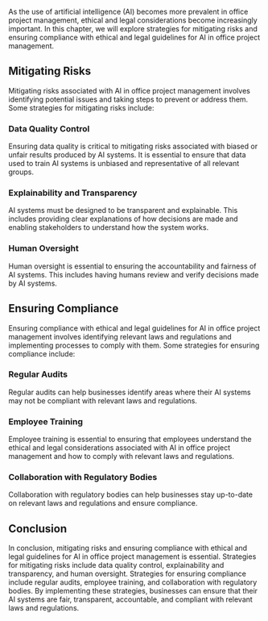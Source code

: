 
As the use of artificial intelligence (AI) becomes more prevalent in office project management, ethical and legal considerations become increasingly important. In this chapter, we will explore strategies for mitigating risks and ensuring compliance with ethical and legal guidelines for AI in office project management.

Mitigating Risks
----------------

Mitigating risks associated with AI in office project management involves identifying potential issues and taking steps to prevent or address them. Some strategies for mitigating risks include:

### Data Quality Control

Ensuring data quality is critical to mitigating risks associated with biased or unfair results produced by AI systems. It is essential to ensure that data used to train AI systems is unbiased and representative of all relevant groups.

### Explainability and Transparency

AI systems must be designed to be transparent and explainable. This includes providing clear explanations of how decisions are made and enabling stakeholders to understand how the system works.

### Human Oversight

Human oversight is essential to ensuring the accountability and fairness of AI systems. This includes having humans review and verify decisions made by AI systems.

Ensuring Compliance
-------------------

Ensuring compliance with ethical and legal guidelines for AI in office project management involves identifying relevant laws and regulations and implementing processes to comply with them. Some strategies for ensuring compliance include:

### Regular Audits

Regular audits can help businesses identify areas where their AI systems may not be compliant with relevant laws and regulations.

### Employee Training

Employee training is essential to ensuring that employees understand the ethical and legal considerations associated with AI in office project management and how to comply with relevant laws and regulations.

### Collaboration with Regulatory Bodies

Collaboration with regulatory bodies can help businesses stay up-to-date on relevant laws and regulations and ensure compliance.

Conclusion
----------

In conclusion, mitigating risks and ensuring compliance with ethical and legal guidelines for AI in office project management is essential. Strategies for mitigating risks include data quality control, explainability and transparency, and human oversight. Strategies for ensuring compliance include regular audits, employee training, and collaboration with regulatory bodies. By implementing these strategies, businesses can ensure that their AI systems are fair, transparent, accountable, and compliant with relevant laws and regulations.

